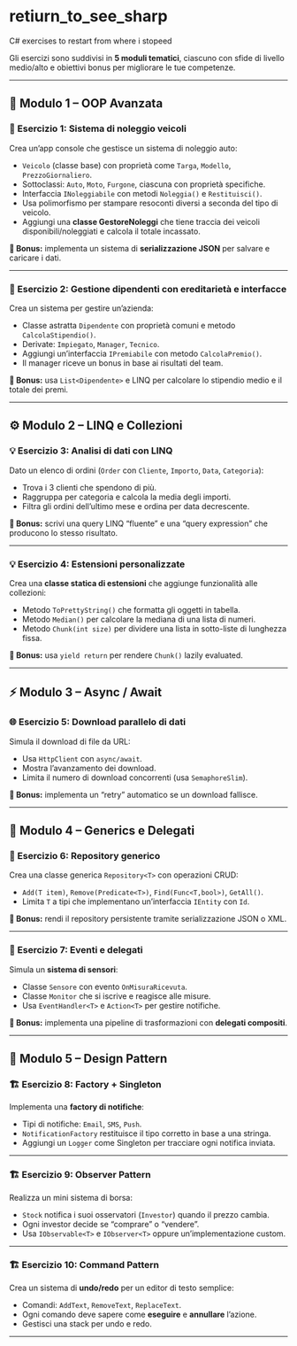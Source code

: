 # retiurn_to_see_sharp
C# exercises to restart from where i stopeed

Gli esercizi sono suddivisi in **5 moduli tematici**, ciascuno con sfide di livello medio/alto e obiettivi bonus per migliorare le tue competenze.

---

## 🧩 Modulo 1 – OOP Avanzata

### 🧱 Esercizio 1: Sistema di noleggio veicoli
Crea un’app console che gestisce un sistema di noleggio auto:
- `Veicolo` (classe base) con proprietà come `Targa`, `Modello`, `PrezzoGiornaliero`.
- Sottoclassi: `Auto`, `Moto`, `Furgone`, ciascuna con proprietà specifiche.
- Interfaccia `INoleggiabile` con metodi `Noleggia()` e `Restituisci()`.
- Usa polimorfismo per stampare resoconti diversi a seconda del tipo di veicolo.
- Aggiungi una **classe GestoreNoleggi** che tiene traccia dei veicoli disponibili/noleggiati e calcola il totale incassato.

**🎯 Bonus:** implementa un sistema di **serializzazione JSON** per salvare e caricare i dati.

---

### 🧱 Esercizio 2: Gestione dipendenti con ereditarietà e interfacce
Crea un sistema per gestire un’azienda:
- Classe astratta `Dipendente` con proprietà comuni e metodo `CalcolaStipendio()`.
- Derivate: `Impiegato`, `Manager`, `Tecnico`.
- Aggiungi un’interfaccia `IPremiabile` con metodo `CalcolaPremio()`.
- Il manager riceve un bonus in base ai risultati del team.

**🎯 Bonus:** usa `List<Dipendente>` e LINQ per calcolare lo stipendio medio e il totale dei premi.

---

## ⚙️ Modulo 2 – LINQ e Collezioni

### 💡 Esercizio 3: Analisi di dati con LINQ
Dato un elenco di ordini (`Order` con `Cliente`, `Importo`, `Data`, `Categoria`):
- Trova i 3 clienti che spendono di più.
- Raggruppa per categoria e calcola la media degli importi.
- Filtra gli ordini dell’ultimo mese e ordina per data decrescente.

**🎯 Bonus:** scrivi una query LINQ “fluente” e una “query expression” che producono lo stesso risultato.

---

### 💡 Esercizio 4: Estensioni personalizzate
Crea una **classe statica di estensioni** che aggiunge funzionalità alle collezioni:
- Metodo `ToPrettyString()` che formatta gli oggetti in tabella.
- Metodo `Median()` per calcolare la mediana di una lista di numeri.
- Metodo `Chunk(int size)` per dividere una lista in sotto-liste di lunghezza fissa.

**🎯 Bonus:** usa `yield return` per rendere `Chunk()` lazily evaluated.

---

## ⚡ Modulo 3 – Async / Await

### 🌐 Esercizio 5: Download parallelo di dati
Simula il download di file da URL:
- Usa `HttpClient` con `async/await`.
- Mostra l’avanzamento dei download.
- Limita il numero di download concorrenti (usa `SemaphoreSlim`).

**🎯 Bonus:** implementa un “retry” automatico se un download fallisce.

---

## 🧠 Modulo 4 – Generics e Delegati

### 🧰 Esercizio 6: Repository generico
Crea una classe generica `Repository<T>` con operazioni CRUD:
- `Add(T item)`, `Remove(Predicate<T>)`, `Find(Func<T,bool>)`, `GetAll()`.
- Limita `T` a tipi che implementano un’interfaccia `IEntity` con `Id`.

**🎯 Bonus:** rendi il repository persistente tramite serializzazione JSON o XML.

---

### 🧰 Esercizio 7: Eventi e delegati
Simula un **sistema di sensori**:
- Classe `Sensore` con evento `OnMisuraRicevuta`.
- Classe `Monitor` che si iscrive e reagisce alle misure.
- Usa `EventHandler<T>` e `Action<T>` per gestire notifiche.

**🎯 Bonus:** implementa una pipeline di trasformazioni con **delegati compositi**.

---

## 🧩 Modulo 5 – Design Pattern

### 🏗️ Esercizio 8: Factory + Singleton
Implementa una **factory di notifiche**:
- Tipi di notifiche: `Email`, `SMS`, `Push`.
- `NotificationFactory` restituisce il tipo corretto in base a una stringa.
- Aggiungi un `Logger` come Singleton per tracciare ogni notifica inviata.

---

### 🏗️ Esercizio 9: Observer Pattern
Realizza un mini sistema di borsa:
- `Stock` notifica i suoi osservatori (`Investor`) quando il prezzo cambia.
- Ogni investor decide se “comprare” o “vendere”.
- Usa `IObservable<T>` e `IObserver<T>` oppure un’implementazione custom.

---

### 🏗️ Esercizio 10: Command Pattern
Crea un sistema di **undo/redo** per un editor di testo semplice:
- Comandi: `AddText`, `RemoveText`, `ReplaceText`.
- Ogni comando deve sapere come **eseguire** e **annullare** l’azione.
- Gestisci una stack per undo e redo.

---
